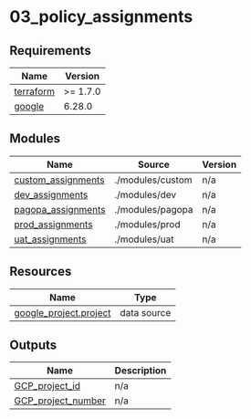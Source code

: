 # 03_policy_assignments

<!-- BEGINNING OF PRE-COMMIT-TERRAFORM DOCS HOOK -->
## Requirements

| Name | Version |
|------|---------|
| <a name="requirement_terraform"></a> [terraform](#requirement\_terraform) | >= 1.7.0 |
| <a name="requirement_google"></a> [google](#requirement\_google) | 6.28.0 |

## Modules

| Name | Source | Version |
|------|--------|---------|
| <a name="module_custom_assignments"></a> [custom\_assignments](#module\_custom\_assignments) | ./modules/custom | n/a |
| <a name="module_dev_assignments"></a> [dev\_assignments](#module\_dev\_assignments) | ./modules/dev | n/a |
| <a name="module_pagopa_assignments"></a> [pagopa\_assignments](#module\_pagopa\_assignments) | ./modules/pagopa | n/a |
| <a name="module_prod_assignments"></a> [prod\_assignments](#module\_prod\_assignments) | ./modules/prod | n/a |
| <a name="module_uat_assignments"></a> [uat\_assignments](#module\_uat\_assignments) | ./modules/uat | n/a |

## Resources

| Name | Type |
|------|------|
| [google_project.project](https://registry.terraform.io/providers/hashicorp/google/6.28.0/docs/data-sources/project) | data source |

## Outputs

| Name | Description |
|------|-------------|
| <a name="output_GCP_project_id"></a> [GCP\_project\_id](#output\_GCP\_project\_id) | n/a |
| <a name="output_GCP_project_number"></a> [GCP\_project\_number](#output\_GCP\_project\_number) | n/a |
<!-- END OF PRE-COMMIT-TERRAFORM DOCS HOOK -->
